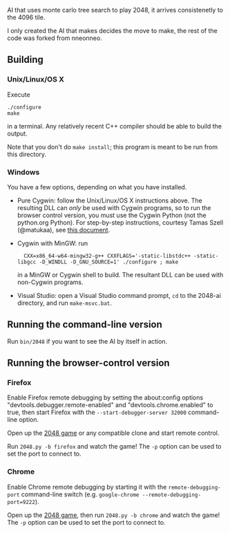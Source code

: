 AI that uses monte carlo tree search to play 2048, it arrives consistenetly to the 4096 tile.

I only created the AI that makes decides the move to make, the rest of the code was forked from nneonneo.

## Building

### Unix/Linux/OS X

Execute

    ./configure
    make

in a terminal. Any relatively recent C++ compiler should be able to build the output.

Note that you don't do `make install`; this program is meant to be run from this directory.

### Windows

You have a few options, depending on what you have installed.

- Pure Cygwin: follow the Unix/Linux/OS X instructions above. The resulting DLL can *only* be used with Cygwin programs, so
to run the browser control version, you must use the Cygwin Python (not the python.org Python). For step-by-step instructions, courtesy Tamas Szell (@matukaa), see [this document](https://github.com/nneonneo/2048-ai/wiki/CygwinStepByStep.pdf).
- Cygwin with MinGW: run

        CXX=x86_64-w64-mingw32-g++ CXXFLAGS='-static-libstdc++ -static-libgcc -D_WINDLL -D_GNU_SOURCE=1' ./configure ; make

    in a MinGW or Cygwin shell to build. The resultant DLL can be used with non-Cygwin programs.
- Visual Studio: open a Visual Studio command prompt, `cd` to the 2048-ai directory, and run `make-msvc.bat`.

## Running the command-line version

Run `bin/2048` if you want to see the AI by itself in action.

## Running the browser-control version

### Firefox

Enable Firefox remote debugging by setting the about:config options "devtools.debugger.remote-enabled" and "devtools.chrome.enabled" to true, then start Firefox with the `--start-debugger-server 32000` command-line option.

Open up the [2048 game](http://gabrielecirulli.github.io/2048/) or any compatible clone and start remote control.

Run `2048.py -b firefox` and watch the game! The `-p` option can be used to set the port to connect to.

### Chrome

Enable Chrome remote debugging by starting it with the `remote-debugging-port` command-line switch (e.g. `google-chrome --remote-debugging-port=9222`).

Open up the [2048 game](http://gabrielecirulli.github.io/2048/), then run `2048.py -b chrome` and watch the game! The `-p` option can be used to set the port to connect to.

